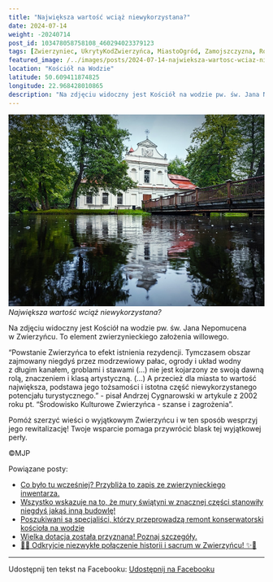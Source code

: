 ```yaml
---
title: "Największa wartość wciąż niewykorzystana?"
date: 2024-07-14
weight: -20240714
post_id: 103478058758108_460294023379123
tags: [Zwierzyniec, UkrytyKodZwierzyńca, MiastoOgród, Zamojszczyzna, Roztocze, Lubelskie, villarestituta, turystyka, dziedzictwo, zabytki, krajobrazy, TajemnicePrzeszłości, PodróżeWczasie, MagiczneMiejsce]
featured_image: /../images/posts/2024-07-14-najwieksza-wartosc-wciaz-niewykorzystana.jpg
location: "Kościół na Wodzie"
latitude: 50.609411874825
longitude: 22.968428010865
description: "Na zdjęciu widoczny jest Kościół na wodzie pw. św. Jana Nepomucena w Zwierzyńcu. To element zwierzynieckiego założenia willowego...."
---
```


![Największa wartość wciąż niewykorzystana?](/images/posts/2024-07-14-najwieksza-wartosc-wciaz-niewykorzystana.jpg)
*Największa wartość wciąż niewykorzystana?*

Na zdjęciu widoczny jest Kościół na wodzie pw. św. Jana Nepomucena w Zwierzyńcu. To element zwierzynieckiego założenia willowego.

“Powstanie Zwierzyńca to efekt istnienia rezydencji. Tymczasem obszar zajmowany niegdyś przez modrzewiowy pałac, ogrody i układ wodny z długim kanałem, groblami i stawami (...) nie jest kojarzony ze swoją dawną rolą, znaczeniem i klasą artystyczną. (...) A przecież dla miasta to wartość największa, podstawa jego tożsamości i istotna część niewykorzystanego potencjału turystycznego.” - pisał Andrzej Cygnarowski w artykule z 2002 roku pt.
“Środowisko Kulturowe Zwierzyńca - szanse i zagrożenia”.

Pomóż szerzyć wieści o wyjątkowym Zwierzyńcu i w ten sposób wesprzyj jego rewitalizację!
Twoje wsparcie pomaga przywrócić blask tej wyjątkowej perły.



©MJP

Powiązane posty:
- [Co było tu wcześniej? Przybliża to zapis ze zwierzynieckiego inwentarza.](/posts/Co-bylo-tu-wczesniej-Przybliza-to-zapis-ze-zwierzynieckiego)
- [Wszystko wskazuje na to, że mury świątyni w znacznej części stanowiły niegdyś jakąś inną budowlę!](/posts/Wszystko-wskazuje-na-to-ze-mury-swiatyni-w-znacznej-czesci)
- [Poszukiwani są specjaliści, którzy przeprowadzą remont konserwatorski kościoła na wodzie](/posts/Poszukiwani-sa-specjalisci-ktorzy-przeprowadza-remont)
- [Wielka dotacja została przyznana! Poznaj szczegóły.](/posts/Wielka-dotacja-zostala-przyznana-Poznaj-szczegoly)
- [🌟✨ Odkryjcie niezwykłe połączenie historii i sacrum w Zwierzyńcu! ✨🌟](/posts/-Odkryjcie-niezwykle-polaczenie-historii-i-sacrum)


---

Udostępnij ten tekst na Facebooku:
[Udostępnij na Facebooku](https://www.facebook.com/sharer/sharer.php?u=https://stowarzyszeniewachniewskiej.pl/posts/Najwieksza-wartosc-wciaz-niewykorzystana)

<script type="application/ld+json">
{
  "@context": "https://schema.org",
  "@type": "BlogPosting",
  "headline": "Największa wartość wciąż niewykorzystana?",
  "datePublished": "2024-07-14",
  "dateModified": "2024-07-14",
  "author": {
    "@type": "Person",
    "name": "Michał Jan Patyk"
  },
  "publisher": {
    "@type": "Organization",
    "name": "Stowarzyszenie im. Aleksandry Wachniewskiej",
    "logo": {
      "@type": "ImageObject",
      "url": "https://stowarzyszeniewachniewskiej.pl/images/logo/logo.svg"
    }
  },
  "mainEntityOfPage": {
    "@type": "WebPage",
    "@id": "https://stowarzyszeniewachniewskiej.pl/posts/najwieksza-wartosc-wciaz-niewykorzystana"
  },
  "image": {
    "@type": "ImageObject",
    "url": "https://stowarzyszeniewachniewskiej.pl//images/posts/2024-07-14-najwieksza-wartosc-wciaz-niewykorzystana.jpg"
  },
  "articleSection": "Dziedzictwo Kulturowe i Zabytki",
  "keywords": "[Zwierzyniec, UkrytyKodZwierzyńca, MiastoOgród, Zamojszczyzna, Roztocze, Lubelskie, villarestituta, turystyka, dziedzictwo, zabytki, krajobrazy, TajemnicePrzeszłości, PodróżeWczasie, MagiczneMiejsce]",
  "wordCount": 109,
  "articleBody": "Na zdjęciu widoczny jest Kościół na wodzie pw. św. Jana Nepomucena w Zwierzyńcu. To element zwierzynieckiego założenia willowego.\n\n“Powstanie Zwierzyńca to efekt istnienia rezydencji. Tymczasem obszar zajmowany niegdyś przez modrzewiowy pałac, ogrody i układ wodny z długim kanałem, groblami i stawami (...) nie jest kojarzony ze swoją dawną rolą, znaczeniem i klasą artystyczną. (...) A przecież dla miasta to wartość największa, podstawa jego tożsamości i istotna część niewykorzystanego potencjału turystycznego.” - pisał Andrzej Cygnarowski w artykule z 2002 roku pt.\n“Środowisko Kulturowe Zwierzyńca - szanse i zagrożenia”.\n\nPomóż szerzyć wieści o wyjątkowym Zwierzyńcu i w ten sposób wesprzyj jego rewitalizację!\nTwoje wsparcie pomaga przywrócić blask tej wyjątkowej perły.\n\n\n\n©MJP",
  "description": "Na zdjęciu widoczny jest Kościół na wodzie pw. św. Jana Nepomucena w Zwierzyńcu. To element zwierzynieckiego założenia willowego....",
  "copyrightHolder": {
    "@type": "Person",
    "name": "Michał Jan Patyk"
  }
}
</script>
<script type="application/ld+json">
{
  "@context": "https://schema.org",
  "@type": "BreadcrumbList",
  "itemListElement": [
    {
      "@type": "ListItem",
      "position": 1,
      "name": "Home",
      "item": "https://stowarzyszeniewachniewskiej.pl"
    },
    {
      "@type": "ListItem",
      "position": 2,
      "name": "posts",
      "item": "https://stowarzyszeniewachniewskiej.pl/posts"
    },
    {
      "@type": "ListItem",
      "position": 3,
      "name": "Największa wartość wciąż niewykorzystana?",
      "item": "https://stowarzyszeniewachniewskiej.pl/posts/najwieksza-wartosc-wciaz-niewykorzystana"
    }
  ]
}
</script>
